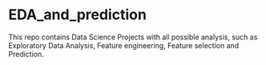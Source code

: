 # EDA_and_prediction

This repo contains Data Science Projects with all possible analysis, such as Exploratory Data Analysis, Feature engineering, Feature selection and Prediction.

